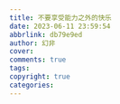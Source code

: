 ```yaml
---
title: 不要享受能力之外的快乐
date: 2023-06-11 23:59:54
abbrlink: db79e9ed
author: 幻非
cover: 
comments: true
tags: 
copyright: true
categories: 
---
```

